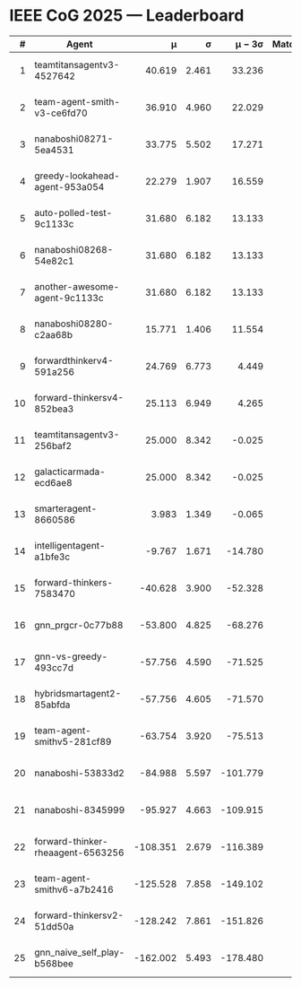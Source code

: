 # IEEE CoG 2025 — Leaderboard

| # | Agent | μ | σ | μ − 3σ | Matches | Updated |
|---:|---|---:|---:|---:|---:|---|
| 1 | teamtitansagentv3-4527642 | 40.619 | 2.461 | 33.236 | 60 | 2025-08-28 12:53 |
| 2 | team-agent-smith-v3-ce6fd70 | 36.910 | 4.960 | 22.029 | 20 | 2025-08-28 12:53 |
| 3 | nanaboshi08271-5ea4531 | 33.775 | 5.502 | 17.271 | 40 | 2025-08-28 12:53 |
| 4 | greedy-lookahead-agent-953a054 | 22.279 | 1.907 | 16.559 | 40 | 2025-08-28 12:53 |
| 5 | auto-polled-test-9c1133c | 31.680 | 6.182 | 13.133 | 20 | 2025-08-28 12:53 |
| 6 | nanaboshi08268-54e82c1 | 31.680 | 6.182 | 13.133 | 20 | 2025-08-28 12:53 |
| 7 | another-awesome-agent-9c1133c | 31.680 | 6.182 | 13.133 | 20 | 2025-08-28 12:53 |
| 8 | nanaboshi08280-c2aa68b | 15.771 | 1.406 | 11.554 | 80 | 2025-08-28 12:53 |
| 9 | forwardthinkerv4-591a256 | 24.769 | 6.773 | 4.449 | 6 | 2025-08-28 12:53 |
| 10 | forward-thinkersv4-852bea3 | 25.113 | 6.949 | 4.265 | 5 | 2025-08-28 12:53 |
| 11 | teamtitansagentv3-256baf2 | 25.000 | 8.342 | -0.025 | 20 | 2025-08-28 12:53 |
| 12 | galacticarmada-ecd6ae8 | 25.000 | 8.342 | -0.025 | 20 | 2025-08-28 12:53 |
| 13 | smarteragent-8660586 | 3.983 | 1.349 | -0.065 | 131 | 2025-08-28 12:53 |
| 14 | intelligentagent-a1bfe3c | -9.767 | 1.671 | -14.780 | 60 | 2025-08-28 12:53 |
| 15 | forward-thinkers-7583470 | -40.628 | 3.900 | -52.328 | 40 | 2025-08-28 12:53 |
| 16 | gnn_prgcr-0c77b88 | -53.800 | 4.825 | -68.276 | 20 | 2025-08-28 12:53 |
| 17 | gnn-vs-greedy-493cc7d | -57.756 | 4.590 | -71.525 | 20 | 2025-08-28 12:53 |
| 18 | hybridsmartagent2-85abfda | -57.756 | 4.605 | -71.570 | 40 | 2025-08-28 12:53 |
| 19 | team-agent-smithv5-281cf89 | -63.754 | 3.920 | -75.513 | 60 | 2025-08-28 12:53 |
| 20 | nanaboshi-53833d2 | -84.988 | 5.597 | -101.779 | 60 | 2025-08-28 12:53 |
| 21 | nanaboshi-8345999 | -95.927 | 4.663 | -109.915 | 60 | 2025-08-28 12:53 |
| 22 | forward-thinker-rheaagent-6563256 | -108.351 | 2.679 | -116.389 | 104 | 2025-08-28 12:53 |
| 23 | team-agent-smithv6-a7b2416 | -125.528 | 7.858 | -149.102 | 40 | 2025-08-28 12:53 |
| 24 | forward-thinkersv2-51dd50a | -128.242 | 7.861 | -151.826 | 64 | 2025-08-28 12:53 |
| 25 | gnn_naive_self_play-b568bee | -162.002 | 5.493 | -178.480 | 60 | 2025-08-28 12:53 |

